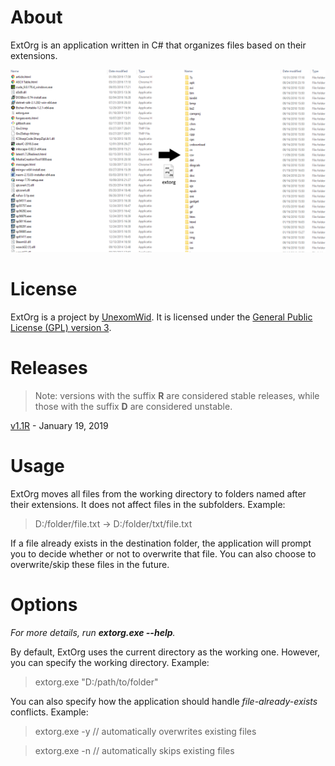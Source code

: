# About

ExtOrg is an application written in C# that organizes files based on their extensions.

![Example](img/example.png)

# License

ExtOrg is a project by [UnexomWid](http://unexomwid.github.io). It is licensed under the [General Public License (GPL) version 3](https://www.gnu.org/licenses/gpl-3.0.en.html).

# Releases

>Note: versions with the suffix **R** are considered stable releases, while those with the suffix **D** are considered unstable.

[v1.1R](https://github.com/UnexomWid/ExtOrg/releases/tag/v1.1R) - January 19, 2019

# Usage

ExtOrg moves all files from the working directory to folders named after their extensions. It does not affect files in the subfolders. Example:
>D:/folder/file.txt -> D:/folder/txt/file.txt

If a file already exists in the destination folder, the application will prompt you to decide whether or not to overwrite that file. You can also choose to overwrite/skip these files in the future.

# Options

*For more details, run **extorg.exe --help**.*

By default, ExtOrg uses the current directory as the working one. However, you can specify the working directory. Example:
>extorg.exe "D:/path/to/folder"

You can also specify how the application should handle *file-already-exists* conflicts. Example:
>extorg.exe -y // automatically overwrites existing files

>extorg.exe -n // automatically skips existing files